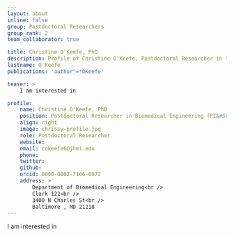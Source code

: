 ```yaml
---
layout: about
inline: false
group: Postdoctoral Researchers
group_rank: 2
team_collaborator: true

title: Christine O'Keefe, PhD
description: Profile of Christine O'Keefe, Postdoctoral Researcher in the Wang Lab and Epidiagnostics Group.
lastname: O'Keefe
publications: 'author^=*OKeefe'

teaser: >
    I am interested in 

profile:
    name: Christine O'Keefe, PhD
    position: Postdoctoral Researcher in Biomedical Engineering (PI&#58; Tza-Huei Wang)   
    align: right
    image: chrissy-profile.jpg
    role: Postdoctoral Researcher
    website: 
    email: cokeefe6@jhmi.edu
    phone: 
    twitter: 
    github: 
    orcid: 0000-0002-7166-6972
    address: >
        Department of Biomedical Engineering<br />
        Clark 122<br />
        3400 N Charles St<br />
        Baltimore , MD 21218
---
```


I am interested in 

